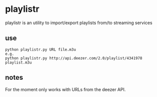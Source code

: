 playlistr
=========

playlistr is an utility to import/export playlists from/to streaming services

use
---

    python playlistr.py URL file.m3u
    e.g.
    python playlistr.py http://api.deezer.com/2.0/playlist/4341978 playlist.m3u

notes
-----

For the moment only works with URLs from the deezer API.

